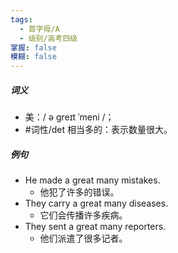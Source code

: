 ```yaml
---
tags:
  - 首字母/A
  - 级别/高考四级
掌握: false
模糊: false
---
```

##### 词义
- 美：/ ə ɡreɪt ˈmeni /；
- #词性/det  相当多的：表示数量很大。
##### 例句
- He made a great many mistakes.
	- 他犯了许多的错误。
- They carry a great many diseases.
	- 它们会传播许多疾病。
- They sent a great many reporters.
	- 他们派遣了很多记者。
